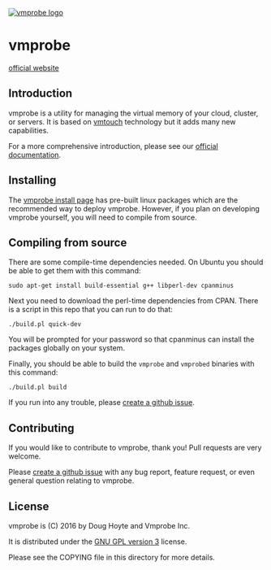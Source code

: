[![vmprobe logo](https://vmprobe.github.io/vmprobe/logo.svg)](https://vmprobe.com)

# vmprobe

[official website](https://vmprobe.com)

## Introduction

vmprobe is a utility for managing the virtual memory of your cloud, cluster, or servers. It is based on [vmtouch](https://hoytech.com/vmtouch/) technology but it adds many new capabilities.

For a more comprehensive introduction, please see our [official documentation](https://vmprobe.com/intro).


## Installing

The [vmprobe install page](https://vmprobe.com/install) has pre-built linux packages which are the recommended way to deploy vmprobe. However, if you plan on developing vmprobe yourself, you will need to compile from source.


## Compiling from source

There are some compile-time dependencies needed. On Ubuntu you should be able to get them with this command:

    sudo apt-get install build-essential g++ libperl-dev cpanminus

Next you need to download the perl-time dependencies from CPAN. There is a script in this repo that you can run to do that:

    ./build.pl quick-dev

You will be prompted for your password so that cpanminus can install the packages globally on your system.

Finally, you should be able to build the `vmprobe` and `vmprobed` binaries with this command:

    ./build.pl build

If you run into any trouble, please [create a github issue](https://github.com/vmprobe/vmprobe/issues/new).


## Contributing

If you would like to contribute to vmprobe, thank you! Pull requests are very welcome.

Please [create a github issue](https://github.com/vmprobe/vmprobe/issues/new) with any bug report, feature request, or even general question relating to vmprobe.



## License

vmprobe is (C) 2016 by Doug Hoyte and Vmprobe Inc.

It is distributed under the [GNU GPL version 3](https://www.gnu.org/licenses/gpl-3.0-standalone.html) license.

Please see the COPYING file in this directory for more details.
